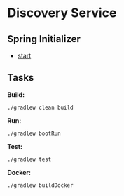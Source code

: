 # Discovery Service

## Spring Initializer

- [start](https://start.spring.io/#!type=gradle-project&language=java&platformVersion=3.2.6&packaging=jar&jvmVersion=17&groupId=cloud.crosstraining.devstore&artifactId=discovery&name=discovery&description=Spring%20DevStore%20Discovery%20Server&packageName=cloud.crosstraining.devstore.discovery&dependencies=actuator,data-rest,cloud-eureka,cloud-config-client)

## Tasks

**Build:**

```shell
./gradlew clean build
```

**Run:**

```shell
./gradlew bootRun
```

**Test:**

```shell
./gradlew test
```

**Docker:**

```shell
./gradlew buildDocker
```
